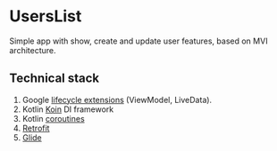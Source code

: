 # UsersList

Simple app with show, create and update user features, based on MVI architecture.

## Technical stack

1. Google [lifecycle extensions](https://github.com/googlesamples/android-architecture-components) (ViewModel, LiveData).
2. Kotlin [Koin](https://github.com/InsertKoinIO/koin) DI framework
3. Kotlin [coroutines](https://github.com/Kotlin/kotlinx.coroutines)
4. [Retrofit](https://github.com/square/retrofit)
5. [Glide](https://github.com/bumptech/glide)
